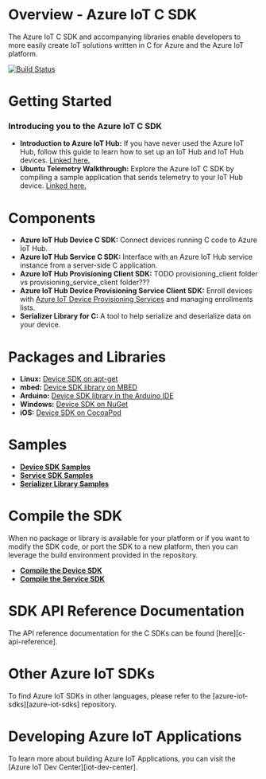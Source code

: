 # Overview - Azure IoT C SDK

The Azure IoT C SDK and accompanying libraries enable developers to more easily create IoT solutions written in C for Azure and the Azure IoT platform.

[![Build Status](https://azure-iot-sdks.visualstudio.com/azure-iot-sdks/_apis/build/status/c/integrate-into-repo-c)](https://azure-iot-sdks.visualstudio.com/azure-iot-sdks/_build/latest?definitionId=14)

# Getting Started

### Introducing you to the Azure IoT C SDK 

* **Introduction to Azure IoT Hub:** If you have never used the Azure IoT Hub, follow this guide to learn how to set up an IoT Hub and IoT Hub devices. [Linked here.](https://github.com/Azure/azure-iot-device-ecosystem/blob/master/setup_iothub.md) 
* **Ubuntu Telemetry Walkthrough:** Explore the Azure IoT C SDK by compiling a sample application that sends telemetry to your IoT Hub device. 
[Linked here.](https://github.com/Azure/azure-iot-sdk-c/blob/master/doc/ubuntu_apt-get_sample_setup.md)

# Components 

* **Azure IoT Hub Device C SDK:** Connect devices running C code to Azure IoT Hub.
* **Azure IoT Hub Service C SDK:** Interface with an Azure IoT Hub service instance from a server-side C application.
* **Azure IoT Hub Provisioning Client SDK:** TODO provisioning_client folder vs provisioning_service_client folder???
* **Azure IoT Hub Device Provisioning Service Client SDK:** Enroll devices with [Azure IoT Device Provisioning Services](https://docs.microsoft.com/azure/iot-dps/) and managing enrollments lists.
* **Serializer Library for C:** A tool to help serialize and deserialize data on your device.


# Packages and Libraries
* **Linux:** [Device SDK on apt-get](./iothub_client/readme.md#aptgetpackage)
* **mbed:**                                      [Device SDK library on MBED](./iothub_client/readme.md#mbed)
* **Arduino:**                                   [Device SDK library in the Arduino IDE](./iothub_client/readme.md#arduino)
* **Windows:**                                   [Device SDK on NuGet](./iothub_client/readme.md#nugetpackage)
* **iOS:**                                       [Device SDK on CocoaPod](https://cocoapods.org/pods/AzureIoTHubClient)

# Samples

* [**Device SDK Samples**](./iothub_client/samples/)
* [**Service SDK Samples**](./iothub_service_client/samples/)
* [**Serializer Library Samples**](./serializer/samples/)

# Compile the SDK

When no package or library is available for your platform or if you want to modify the SDK code, or port the SDK to a new platform, then you can leverage the build environment provided in the repository.
  * [**Compile the Device SDK**](./iothub_client/readme.md#compile)
  * [**Compile the Service SDK**](./iothub_service_client/readme.md#compile)

# SDK API Reference Documentation

The API reference documentation for the C SDKs can be found [here][c-api-reference].

# Other Azure IoT SDKs

To find Azure IoT SDKs in other languages, please refer to the [azure-iot-sdks][azure-iot-sdks] repository.

# Developing Azure IoT Applications

To learn more about building Azure IoT Applications, you can visit the [Azure IoT Dev Center][iot-dev-center].
